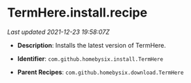 # TermHere.install.recipe

_Last updated 2021-12-23 19:58:07Z_

- **Description**: Installs the latest version of TermHere.

- **Identifier**: `com.github.homebysix.install.TermHere`

- **Parent Recipes**: `com.github.homebysix.download.TermHere`